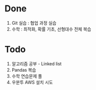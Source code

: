 # Done

1. Git 실습 : 협업 과정 실습
2. 수학 : 최적화, 확률 기초, 선형대수 전체 복습

# Todo

1. 알고리즘 공부 - Linked list
2. Pandas 복습
3. 수학 연습문제 풀
4. 우분투 AWS 설치 시도
